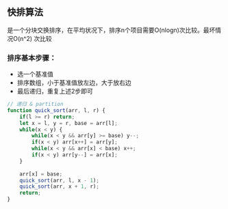 ## 快排算法

是一个分块交换排序，在平均状况下，排序n个项目需要O(nlogn)次比较。最坏情况O(n^2) 次比较

### 排序基本步骤：

* 选一个基准值
* 排序数组，小于基准值放左边，大于放右边
* 最后递归，重复上述2步即可

```js
// 递归 & partition
function quick_sort(arr, l, r) {
    if(l >= r) return;
    let x = l, y = r, base = arr[l];
    while(x < y) {
        while(x < y && arr[y] >= base) y--;
        if(x < y) arr[x++] = arr[y];
        while(x < y && arr[x] < base) x++;
        if(x < y) arr[y--] = arr[x];
    }
    
    arr[x] = base;
    quick_sort(arr, l, x - 1);
    quick_sort(arr, x + 1, r);
    return;
}
```

